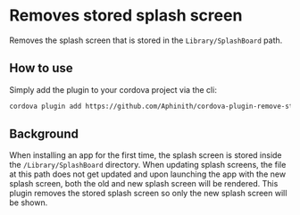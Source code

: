 # Removes stored splash screen

Removes the splash screen that is stored in the `Library/SplashBoard` path.

## How to use

Simply add the plugin to your cordova project via the cli:
```sh
cordova plugin add https://github.com/Aphinith/cordova-plugin-remove-stored-splash-screen
```

## Background

When installing an app for the first time, the splash screen is stored inside the `/Library/SplashBoard` directory. When updating splash screens, the file at this path does not get updated and upon launching the app with the new splash screen, both the old and new splash screen will be rendered. This plugin removes the stored splash screen so only the new splash screen will be shown.
